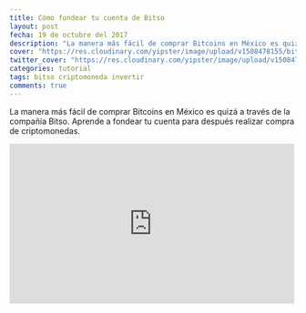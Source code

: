 ```yaml
---
title: Cómo fondear tu cuenta de Bitso
layout: post
fecha: 19 de octubre del 2017
description: "La manera más fácil de comprar Bitcoins en México es quizá a través de la compañía Bitso. Aprende a fondear tu cuenta para después realizar compra de criptomonedas."
cover: "https://res.cloudinary.com/yipster/image/upload/v1508478155/bitso-tut-2_sx6lk3.jpg"
twitter_cover: "https://res.cloudinary.com/yipster/image/upload/v1508478155/bitso-tut-2_sx6lk3.jpg"
categories: tutorial
tags: bitso criptomoneda invertir
comments: true
---
```


La manera más fácil de comprar Bitcoins en México es quizá a través de la compañía Bitso. Aprende a fondear tu cuenta para después realizar compra de criptomonedas.

<iframe width="500" height="281" src="https://www.youtube.com/embed/XeRbUiWbdrE" frameborder="0" allowfullscreen></iframe>